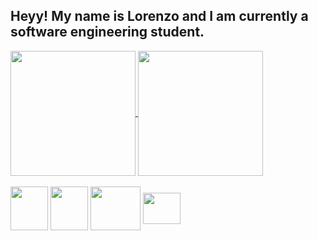 ## Heyy! My name is Lorenzo and I am currently a software engineering student.


<div>
  
  <a href="https://github.com/LoPedrozo">
 <img height="200" align="center" src="https://github-readme-stats.vercel.app/api?username=LoPedrozo&rank_icon=github&theme=highcontrast&show_icons=true">
<img height="200" align="center" src="https://github-readme-stats.vercel.app/api/top-langs/?username=LoPedrozo&layout=compact&theme=highcontrast">
</a>

   <div/> 

   <div style="display: inline_block"> <br>
     
<img align="center" alt="" height="70" width="60" src="https://cdn.jsdelivr.net/gh/devicons/devicon@latest/icons/html5/html5-plain-wordmark.svg">
<img align="center" alt="" height="70" width="60" src="https://cdn.jsdelivr.net/gh/devicons/devicon@latest/icons/css3/css3-plain-wordmark.svg">
<img align="center" alt="" height="70" width="80" src="https://cdn.jsdelivr.net/gh/devicons/devicon@latest/icons/java/java-original-wordmark.svg">
<img align="center" alt="" height="50" width="60" src="https://cdn.jsdelivr.net/gh/devicons/devicon@latest/icons/javascript/javascript-plain.svg">
     
   </div>

  ##

<div>
<a href="" ><img src=""> <a/>
  
</div>
